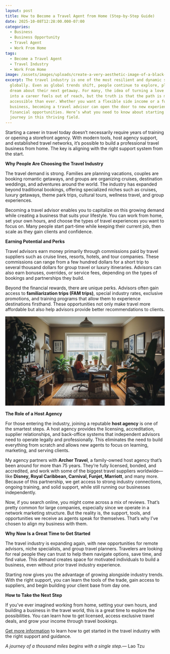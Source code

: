```yaml
---
layout: post
title: How to Become a Travel Agent from Home (Step-by-Step Guide)
date: 2025-10-08T12:28:00.000-07:00
categories:
  - Business
  - Business Opportunity
  - Travel Agent
  - Work From Home
tags:
  - Become a Travel Agent
  - Travel Industry
  - Work From Home
image: /assets/images/uploads/create-a-very-aesthetic-image-of-a-black-woman-with-full-curly-hair-sitting-at-a-kitchen-counter-with-a-laptop-coffee-and-a-phone.-she-is-wearing-glasses.jpg
excerpt: The travel industry is one of the most resilient and dynamic sectors
  globally. Even as global trends shift, people continue to explore, plan, and
  dream about their next getaway. For many, the idea of turning a love of travel
  into a career feels out of reach, but the truth is that the path is more
  accessible than ever. Whether you want a flexible side income or a full-time
  business, becoming a travel advisor can open the door to new experiences and
  financial opportunities. Here’s what you need to know about starting your
  journey in this thriving field.
---
```

Starting a career in travel today doesn’t necessarily require years of training or opening a storefront agency. With modern tools, host agency support, and established travel networks, it’s possible to build a professional travel business from home. The key is aligning with the right support system from the start.

**Why People Are Choosing the Travel Industry**

The travel demand is strong. Families are planning vacations, couples are booking romantic getaways, and groups are organizing cruises, destination weddings, and adventures around the world. The industry has expanded beyond traditional bookings, offering specialized niches such as cruises, luxury getaways, theme park trips, cultural tours, wellness travel, and group experiences.

Becoming a travel advisor enables you to capitalize on this growing demand while creating a business that suits your lifestyle. You can work from home, set your own hours, and choose the types of travel experiences you want to focus on. Many people start part-time while keeping their current job, then scale as they gain clients and confidence.

**Earning Potential and Perks**

Travel advisors earn money primarily through commissions paid by travel suppliers such as cruise lines, resorts, hotels, and tour companies. These commissions can range from a few hundred dollars for a short trip to several thousand dollars for group travel or luxury itineraries. Advisors can also earn bonuses, overrides, or service fees, depending on the types of bookings and partnerships they build.

Beyond the financial rewards, there are unique perks. Advisors often gain access to **familiarization trips (FAM trips)**, special industry rates, exclusive promotions, and training programs that allow them to experience destinations firsthand. These opportunities not only make travel more affordable but also help advisors provide better recommendations to clients.

![](/assets/images/uploads/create-a-work-from-home-image.jpg)

**The Role of a Host Agency**

For those entering the industry, joining a reputable **host agency** is one of the smartest steps. A host agency provides the licensing, accreditation, supplier relationships, and back-office systems that independent advisors need to operate legally and professionally. This eliminates the need to build everything from scratch and allows new agents to focus on learning, marketing, and serving clients.

My agency partners with **Archer Travel**, a family-owned host agency that’s been around for more than 75 years. They’re fully licensed, bonded, and accredited, and work with some of the biggest travel suppliers worldwide—like **Disney, Royal Caribbean, Carnival, Funjet, Marriott**, and many more. Because of this partnership, we get access to strong industry connections, ongoing training, and solid support, while still running our businesses independently.

Now, if you search online, you might come across a mix of reviews. That’s pretty common for large companies, especially since we operate in a network marketing structure. But the reality is, the support, tools, and opportunities we receive as agents speak for themselves. That’s why I’ve chosen to align my business with them.

**Why Now Is a Great Time to Get Started**

The travel industry is expanding again, with new opportunities for remote advisors, niche specialists, and group travel planners. Travelers are looking for real people they can trust to help them navigate options, save time, and find value. This demand creates space for motivated individuals to build a business, even without prior travel industry experience.

Starting now gives you the advantage of growing alongside industry trends. With the right support, you can learn the tools of the trade, gain access to suppliers, and begin building your client base from day one.

**How to Take the Next Step**

If you’ve ever imagined working from home, setting your own hours, and building a business in the travel world, this is a great time to explore the possibilities. You can learn how to get licensed, access exclusive travel deals, and grow your income through travel bookings.

[Get more information](https://calendly.com/voyagebyluna) to learn how to get started in the travel industry with the right support and guidance.

*A journey of a thousand miles begins with a single step.*— Lao Tzu
